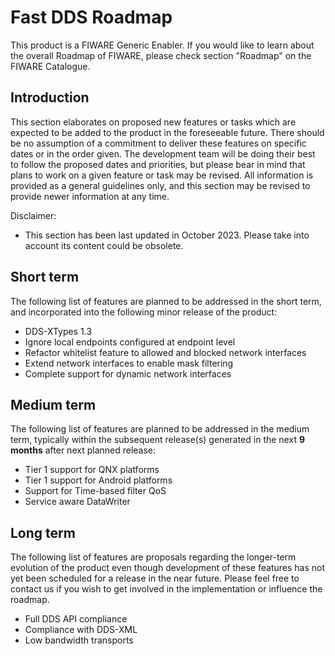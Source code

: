 # Fast DDS Roadmap

This product is a FIWARE Generic Enabler.
If you would like to learn about the overall Roadmap of FIWARE, please check section "Roadmap" on the FIWARE Catalogue.

## Introduction

This section elaborates on proposed new features or tasks which are expected to be added to the product in the
foreseeable future.
There should be no assumption of a commitment to deliver these features on specific dates or in the order given.
The development team will be doing their best to follow the proposed dates and priorities, but please bear in mind
that plans to work on a given feature or task may be revised.
All information is provided as a general guidelines only, and this section may be revised to provide newer information
at any time.

Disclaimer:

* This section has been last updated in October 2023.
  Please take into account its content could be obsolete.

## Short term

The following list of features are planned to be addressed in the short term, and incorporated into the following
minor release of the product:

* DDS-XTypes 1.3
* Ignore local endpoints configured at endpoint level
* Refactor whitelist feature to allowed and blocked network interfaces
* Extend network interfaces to enable mask filtering
* Complete support for dynamic network interfaces

## Medium term

The following list of features are planned to be addressed in the medium term, typically within the subsequent
release(s) generated in the next **9 months** after next planned release:

* Tier 1 support for QNX platforms
* Tier 1 support for Android platforms
* Support for Time-based filter QoS
* Service aware DataWriter

## Long term

The following list of features are proposals regarding the longer-term evolution of the product even though development
of these features has not yet been scheduled for a release in the near future.
Please feel free to contact us if you wish to get involved in the implementation or influence the roadmap.

* Full DDS API compliance
* Compliance with DDS-XML
* Low bandwidth transports
